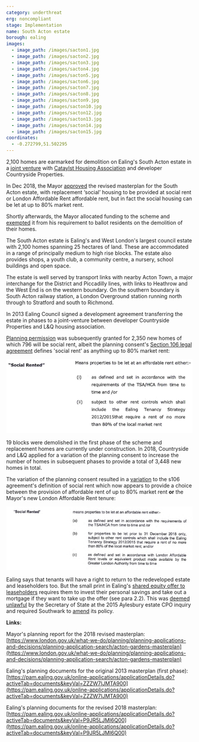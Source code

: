 ```yaml
---
category: underthreat
erg: noncompliant
stage: Implementation 
name: South Acton estate 
borough: ealing
images:
  - image_path: /images/sacton1.jpg
  - image_path: /images/sacton2.jpg
  - image_path: /images/sacton3.jpg
  - image_path: /images/sacton4.jpg
  - image_path: /images/sacton5.jpg
  - image_path: /images/sacton6.jpg
  - image_path: /images/sacton7.jpg
  - image_path: /images/sacton8.jpg
  - image_path: /images/sacton9.jpg
  - image_path: /images/sacton10.jpg
  - image_path: /images/sacton12.jpg
  - image_path: /images/sacton13.jpg
  - image_path: /images/sacton14.jpg
  - image_path: /images/sacton15.jpg
coordinates: 
  - -0.272799,51.502295
---
```

2,100 homes are earmarked for demolition on Ealing's South Acton estate in a [joint venture](https://www.countrysideproperties.com/all-developments/london/acton-gardens) with [Cataylst Housing Association](https://www.chg.org.uk/development-regeneration/regeneration/south-acton-ealing/) and developer Countryside Properties.

In Dec 2018, the Mayor [approved](https://www.london.gov.uk/what-we-do/planning/planning-applications-and-decisions/planning-application-search/acton-gardens-masterplan) the revised masterplan for the South Acton estate, with replacement ‘social’ housing to be provided at social rent or London Affordable Rent affordable rent, but in fact the social housing can be let at up to 80% market rent.

Shortly afterwards, the Mayor allocated funding to the scheme and [exempted](https://www.london.gov.uk/sites/default/files/list_of_exemptions.pdf) it from his requirement to ballot residents on the demolition of their homes.

The South Acton estate is Ealing's and West London's largest council estate with 2,100 homes spanning 25 hectares of land. These are accommodated in a range of principally medium to high rise blocks. The estate also provides shops, a youth club, a community centre, a nursery, school buildings and open space.

The estate is well served by transport links with nearby Acton Town, a major interchange for the District and Piccadilly lines, with links to Heathrow and the West End is on the western boundary. On the southern boundary is South Acton railway station, a London Overground station running north through to Stratford and south to Richmond.

In 2013 Ealing Council signed a development agreement transferring the estate in phases to a joint-venture between developer Countryside Properties and L&Q housing association.

[Planning permission](https://pam.ealing.gov.uk/online-applications/applicationDetails.do?activeTab=documents&keyVal=ZZZW7IJMTA900) was subsequently granted for 2,350 new homes of which 796 will be social rent, albeit the planning consent's [Section 106 legal agreement](/images/sthactons106.pdf) defines 'social rent' as anything up to 80% market rent:

<img src="/images/sthactonsr.png" class="img-fluid rounded img-thumbnail">

19 blocks were demolished in the first phase of the scheme and replacement homes are currently under construction. In 2018, Countryside and L&Q applied for a variation of the planning consent to increase the number of homes in subsequent phases to provide a total of 3,448 new homes in total.

The variation of the planning consent resulted in a [variation](/images/actons106variation.pdf) to the s106 agreement's definition of social rent which now appears to provide a choice between the provision of affordable rent of up to 80% market rent __or__ the Mayor's new London Affordable Rent tenure: 

<img src="/images/actons106variation.png" class="img-fluid rounded img-thumbnail">

Ealing says that tenants will have a right to return to the redeveloped estate and leaseholders too. But the small print in Ealing's [shared equity offer to leaseholders](https://ealing.cmis.uk.com/ealing/Document.ashx?czJKcaeAi5tUFL1DTL2UE4zNRBcoShgo=orv9zlc1hcwmefvl%2FzC77iPz0uNaQowGhPWmce8m8fB%2FMzqMI5BQBA%3D%3D&rUzwRPf%2BZ3zd4E7Ikn8Lyw%3D%3D=pwRE6AGJFLDNlh225F5QMaQWCtPHwdhUfCZ%2FLUQzgA2uL5jNRG4jdQ%3D%3D&mCTIbCubSFfXsDGW9IXnlg%3D%3D=hFflUdN3100%3D&kCx1AnS9%2FpWZQ40DXFvdEw%3D%3D=hFflUdN3100%3D&uJovDxwdjMPoYv%2BAJvYtyA%3D%3D=ctNJFf55vVA%3D&FgPlIEJYlotS%2BYGoBi5olA%3D%3D=NHdURQburHA%3D&d9Qjj0ag1Pd993jsyOJqFvmyB7X0CSQK=ctNJFf55vVA%3D&WGewmoAfeNR9xqBux0r1Q8Za60lavYmz=ctNJFf55vVA%3D&WGewmoAfeNQ16B2MHuCpMRKZMwaG1PaO=ctNJFf55vVA%3D) requires them to invest their personal savings and take out a mortgage if they want to take up the offer (see para 2.2). This was [deemed unlawful](https://www.theguardian.com/society/2016/sep/16/government-blocks-controversial-plan-to-force-out-housing-estate-residents) by the Secretary of State at the 2015 Aylesbury estate CPO inquiry and required Southwark to [amend](http://moderngov.southwarksites.com/documents/s74901/Report%20Amending%20the%20shared%20equity%20rehousing%20policy%20for%20qualifying%20homeowners%20affected%20by%20regenerati.pdf) its policy.

__Links:__

Mayor's planning report for the 2018 revised masterplan: [https://www.london.gov.uk/what-we-do/planning/planning-applications-and-decisions/planning-application-search/acton-gardens-masterplan](https://www.london.gov.uk/what-we-do/planning/planning-applications-and-decisions/planning-application-search/acton-gardens-masterplan)

Ealing's planning documents for the original 2013 masterplan (first phase): [https://pam.ealing.gov.uk/online-applications/applicationDetails.do?activeTab=documents&keyVal=ZZZW7IJMTA900](https://pam.ealing.gov.uk/online-applications/applicationDetails.do?activeTab=documents&keyVal=ZZZW7IJMTA900)

Ealing's planning documents for the revised 2018 masterplan: [https://pam.ealing.gov.uk/online-applications/applicationDetails.do?activeTab=documents&keyVal=P9JR5LJMI6Q00](https://pam.ealing.gov.uk/online-applications/applicationDetails.do?activeTab=documents&keyVal=P9JR5LJMI6Q00)


